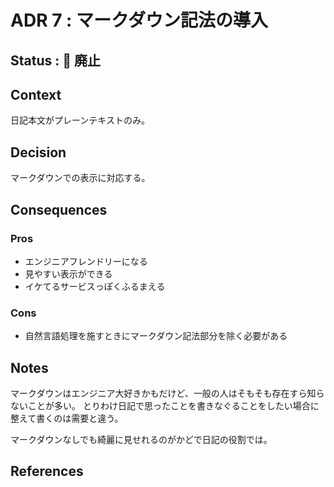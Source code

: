 # ADR 7 : マークダウン記法の導入

<!-- ADR ナンバー : タイトル -->

## Status : 🔴 廃止

<!--
※ここから選んでステータスの横に貼っ付ける
🟡提案
🟢承認
🔴廃止
-->

## Context

<!--
問題の背景や定義
事実だけを描く
-->

日記本文がプレーンテキストのみ。

## Decision

<!-- 提案、すること -->

マークダウンでの表示に対応する。

## Consequences

<!-- Decisionによって得られるもの -->

### Pros

-   エンジニアフレンドリーになる
-   見やすい表示ができる
-   イケてるサービスっぽくふるまえる

### Cons

-   自然言語処理を施すときにマークダウン記法部分を除く必要がある

## Notes

マークダウンはエンジニア大好きかもだけど、一般の人はそもそも存在すら知らないことが多い。
とりわけ日記で思ったことを書きなぐることをしたい場合に整えて書くのは需要と違う。

マークダウンなしでも綺麗に見せれるのがかどで日記の役割では。

## References
